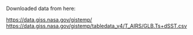 Downloaded data from here:

 https://data.giss.nasa.gov/gistemp/
  https://data.giss.nasa.gov/gistemp/tabledata_v4/T_AIRS/GLB.Ts+dSST.csv